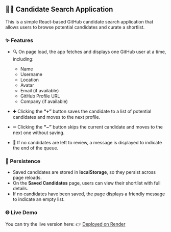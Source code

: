 
## 🧑‍💻 Candidate Search Application

This is a simple React-based GitHub candidate search application that allows users to browse potential candidates and curate a shortlist.

### ✨ Features

* 🔍 On page load, the app fetches and displays one GitHub user at a time, including:

  * Name
  * Username
  * Location
  * Avatar
  * Email (if available)
  * GitHub Profile URL
  * Company (if available)

* ➕ Clicking the **“+”** button saves the candidate to a list of potential candidates and moves to the next profile.

* ➖ Clicking the **“−”** button skips the current candidate and moves to the next one without saving.

* 🚫 If no candidates are left to review, a message is displayed to indicate the end of the queue.

### 💾 Persistence

* Saved candidates are stored in **localStorage**, so they persist across page reloads.
* On the **Saved Candidates** page, users can view their shortlist with full details.
* If no candidates have been saved, the page displays a friendly message to indicate an empty list.

### 🌐 Live Demo

You can try the live version here:
👉 [Deployed on Render]([https://your-app.onrender.com](https://candidatesearch-mp6u.onrender.com))


